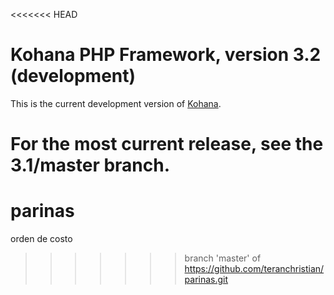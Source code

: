 <<<<<<< HEAD
# Kohana PHP Framework, version 3.2 (development)

This is the current development version of [Kohana](http://kohanaframework.org/).

For the most current release, see the 3.1/master branch.
=======
parinas
=======

orden de costo
>>>>>>> branch 'master' of https://github.com/teranchristian/parinas.git
